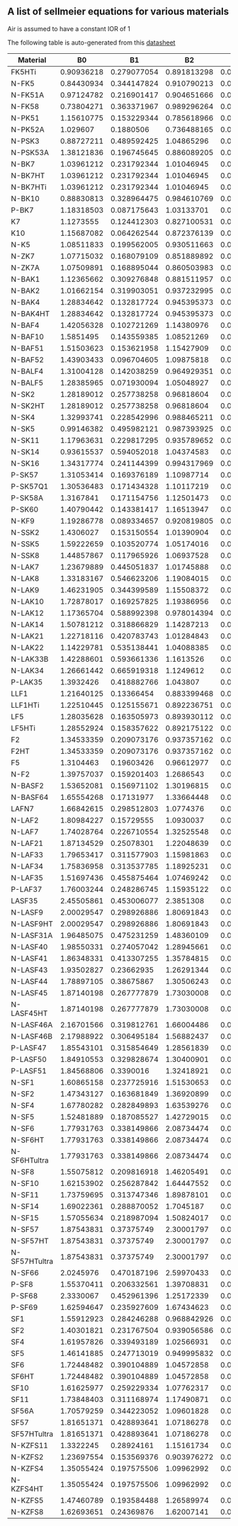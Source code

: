 ## A list of sellmeier equations for various materials

Air is assumed to have a constant IOR of 1

The following table is auto-generated from this [datasheet](resources/schott-optical-glass-collection-datasheets-english-us-march2018.pdf)

| Material | B0 | B1 | B2 | C0 | C1 | C2 |
|---|---|---|---|---|---|---|
| FK5HTi | 0.90936218 | 0.279077054 | 0.891813298 | 0.005201425 | 0.015893845 | 95.9109448 |
| N-FK5 | 0.84430934 | 0.344147824 | 0.910790213 | 0.00475112 | 0.014981485 | 97.8600293 |
| N-FK51A | 0.97124782 | 0.216901417 | 0.904651666 | 0.00472302 | 0.015357561 | 168.68133 |
| N-FK58 | 0.73804271 | 0.363371967 | 0.989296264 | 0.003390656 | 0.011755119 | 212.842145 |
| N-PK51 | 1.15610775 | 0.153229344 | 0.785618966 | 0.005855974 | 0.019407242 | 140.537046 |
| N-PK52A | 1.029607 | 0.1880506 | 0.736488165 | 0.005168002 | 0.01666588 | 138.964129 |
| N-PSK3 | 0.88727211 | 0.489592425 | 1.04865296 | 0.004698241 | 0.016181846 | 104.374975 |
| N-PSK53A | 1.38121836 | 0.196745645 | 0.886089205 | 0.007064163 | 0.023325135 | 97.4847345 |
| N-BK7 | 1.03961212 | 0.231792344 | 1.01046945 | 0.006000699 | 0.020017914 | 103.560653 |
| N-BK7HT | 1.03961212 | 0.231792344 | 1.01046945 | 0.006000699 | 0.020017914 | 103.560653 |
| N-BK7HTi | 1.03961212 | 0.231792344 | 1.01046945 | 0.006000699 | 0.020017914 | 103.560653 |
| N-BK10 | 0.88830813 | 0.328964475 | 0.984610769 | 0.005169008 | 0.016119005 | 99.7575331 |
| P-BK7 | 1.18318503 | 0.087175643 | 1.03133701 | 0.00722142 | 0.026821681 | 101.702362 |
| K7 | 1.1273555 | 0.124412303 | 0.827100531 | 0.007203417 | 0.026983592 | 100.384588 |
| K10 | 1.15687082 | 0.064262544 | 0.872376139 | 0.008094243 | 0.038605128 | 104.74773 |
| N-K5 | 1.08511833 | 0.199562005 | 0.930511663 | 0.006610995 | 0.024110866 | 111.982777 |
| N-ZK7 | 1.07715032 | 0.168079109 | 0.851889892 | 0.006766017 | 0.023064282 | 89.0498778 |
| N-ZK7A | 1.07509891 | 0.168895044 | 0.860503983 | 0.006766017 | 0.023064282 | 89.0498778 |
| N-BAK1 | 1.12365662 | 0.309276848 | 0.881511957 | 0.006447428 | 0.02222844 | 107.297751 |
| N-BAK2 | 1.01662154 | 0.319903051 | 0.937232995 | 0.005923838 | 0.020382842 | 113.118417 |
| N-BAK4 | 1.28834642 | 0.132817724 | 0.945395373 | 0.007799806 | 0.031563118 | 105.965875 |
| N-BAK4HT | 1.28834642 | 0.132817724 | 0.945395373 | 0.007799806 | 0.031563118 | 105.965875 |
| N-BAF4 | 1.42056328 | 0.102721269 | 1.14380976 | 0.009420154 | 0.053108729 | 110.278856 |
| N-BAF10 | 1.5851495 | 0.143559385 | 1.08521269 | 0.009266813 | 0.042448981 | 105.613573 |
| N-BAF51 | 1.51503623 | 0.153621958 | 1.15427909 | 0.009427347 | 0.04308265 | 124.889868 |
| N-BAF52 | 1.43903433 | 0.096704605 | 1.09875818 | 0.009078001 | 0.050821208 | 105.691856 |
| N-BALF4 | 1.31004128 | 0.142038259 | 0.964929351 | 0.007965965 | 0.033067207 | 109.19732 |
| N-BALF5 | 1.28385965 | 0.071930094 | 1.05048927 | 0.00825816 | 0.044192003 | 107.097324 |
| N-SK2 | 1.28189012 | 0.257738258 | 0.96818604 | 0.007271916 | 0.024282353 | 110.377773 |
| N-SK2HT | 1.28189012 | 0.257738258 | 0.96818604 | 0.007271916 | 0.024282353 | 110.377773 |
| N-SK4 | 1.32993741 | 0.228542996 | 0.988465211 | 0.007168741 | 0.024645589 | 100.886364 |
| N-SK5 | 0.99146382 | 0.495982121 | 0.987393925 | 0.005227305 | 0.017273365 | 98.3594579 |
| N-SK11 | 1.17963631 | 0.229817295 | 0.935789652 | 0.006802821 | 0.021973721 | 101.513232 |
| N-SK14 | 0.93615537 | 0.594052018 | 1.04374583 | 0.004617165 | 0.016885927 | 103.736265 |
| N-SK16 | 1.34317774 | 0.241144399 | 0.994317969 | 0.007046873 | 0.0229005 | 92.7508526 |
| P-SK57 | 1.31053414 | 0.169376189 | 1.10987714 | 0.007408772 | 0.025456349 | 107.751087 |
| P-SK57Q1 | 1.30536483 | 0.171434328 | 1.10117219 | 0.007364088 | 0.025578605 | 106.72606 |
| P-SK58A | 1.3167841 | 0.171154756 | 1.12501473 | 0.007207175 | 0.02456596 | 102.739728 |
| P-SK60 | 1.40790442 | 0.143381417 | 1.16513947 | 0.007843824 | 0.028776937 | 105.373397 |
| N-KF9 | 1.19286778 | 0.089334657 | 0.920819805 | 0.008391547 | 0.040401079 | 112.572446 |
| N-SSK2 | 1.4306027 | 0.153150554 | 1.01390904 | 0.00823983 | 0.033373684 | 106.870822 |
| N-SSK5 | 1.59222659 | 0.103520774 | 1.05174016 | 0.009202846 | 0.042353007 | 106.927374 |
| N-SSK8 | 1.44857867 | 0.117965926 | 1.06937528 | 0.008693101 | 0.042156659 | 111.300666 |
| N-LAK7 | 1.23679889 | 0.445051837 | 1.01745888 | 0.006101055 | 0.020138833 | 90.638038 |
| N-LAK8 | 1.33183167 | 0.546623206 | 1.19084015 | 0.006200239 | 0.021646544 | 82.5827736 |
| N-LAK9 | 1.46231905 | 0.344399589 | 1.15508372 | 0.007242702 | 0.024335313 | 85.4686868 |
| N-LAK10 | 1.72878017 | 0.169257825 | 1.19386956 | 0.008860146 | 0.036341651 | 82.9009069 |
| N-LAK12 | 1.17365704 | 0.588992398 | 0.978014394 | 0.005770318 | 0.020040168 | 95.4873482 |
| N-LAK14 | 1.50781212 | 0.318866829 | 1.14287213 | 0.007460987 | 0.024202483 | 80.9565165 |
| N-LAK21 | 1.22718116 | 0.420783743 | 1.01284843 | 0.006020757 | 0.019686289 | 88.4370099 |
| N-LAK22 | 1.14229781 | 0.535138441 | 1.04088385 | 0.005857786 | 0.019854615 | 100.834017 |
| N-LAK33B | 1.42288601 | 0.593661336 | 1.1613526 | 0.006702835 | 0.021941621 | 80.7407701 |
| N-LAK34 | 1.26661442 | 0.665919318 | 1.1249612 | 0.005892781 | 0.019750904 | 78.8894174 |
| P-LAK35 | 1.3932426 | 0.418882766 | 1.043807 | 0.007159597 | 0.023363745 | 88.3284426 |
| LLF1 | 1.21640125 | 0.13366454 | 0.883399468 | 0.008578072 | 0.0420143 | 107.59306 |
| LLF1HTi | 1.22510445 | 0.125155671 | 0.892236751 | 0.008704321 | 0.042732524 | 108.049968 |
| LF5 | 1.28035628 | 0.163505973 | 0.893930112 | 0.009298544 | 0.044913577 | 110.493685 |
| LF5HTi | 1.28552924 | 0.158357622 | 0.892175122 | 0.009398863 | 0.045256666 | 110.544829 |
| F2 | 1.34533359 | 0.209073176 | 0.937357162 | 0.009977439 | 0.047045077 | 111.886764 |
| F2HT | 1.34533359 | 0.209073176 | 0.937357162 | 0.009977439 | 0.047045077 | 111.886764 |
| F5 | 1.3104463 | 0.19603426 | 0.96612977 | 0.00958633 | 0.045762763 | 115.011883 |
| N-F2 | 1.39757037 | 0.159201403 | 1.2686543 | 0.009959061 | 0.054693175 | 119.248346 |
| N-BASF2 | 1.53652081 | 0.156971102 | 1.30196815 | 0.010843573 | 0.056227876 | 131.3397 |
| N-BASF64 | 1.65554268 | 0.17131977 | 1.33664448 | 0.010448564 | 0.049939476 | 118.961472 |
| LAFN7 | 1.66842615 | 0.298512803 | 1.0774376 | 0.010316 | 0.046921635 | 82.5078509 |
| N-LAF2 | 1.80984227 | 0.15729555 | 1.0930037 | 0.010171162 | 0.044243177 | 100.687748 |
| N-LAF7 | 1.74028764 | 0.226710554 | 1.32525548 | 0.010792558 | 0.053862664 | 106.268665 |
| N-LAF21 | 1.87134529 | 0.25078301 | 1.22048639 | 0.009333223 | 0.034563776 | 83.2404866 |
| N-LAF33 | 1.79653417 | 0.311577903 | 1.15981863 | 0.009273135 | 0.035820118 | 87.3448712 |
| N-LAF34 | 1.75836958 | 0.313537785 | 1.18925231 | 0.0087281 | 0.029302083 | 85.1780644 |
| N-LAF35 | 1.51697436 | 0.455875464 | 1.07469242 | 0.007509432 | 0.026004672 | 80.5945159 |
| P-LAF37 | 1.76003244 | 0.248286745 | 1.15935122 | 0.009380064 | 0.036053746 | 86.4324693 |
| LASF35 | 2.45505861 | 0.453006077 | 2.3851308 | 0.01356704 | 0.054580302 | 167.904715 |
| N-LASF9 | 2.00029547 | 0.298926886 | 1.80691843 | 0.012142602 | 0.053873624 | 156.530829 |
| N-LASF9HT | 2.00029547 | 0.298926886 | 1.80691843 | 0.012142602 | 0.053873624 | 156.530829 |
| N-LASF31A | 1.96485075 | 0.475231259 | 1.48360109 | 0.009820602 | 0.034471344 | 110.739863 |
| N-LASF40 | 1.98550331 | 0.274057042 | 1.28945661 | 0.010958331 | 0.04745516 | 96.9085286 |
| N-LASF41 | 1.86348331 | 0.413307255 | 1.35784815 | 0.009103682 | 0.033924727 | 93.3580595 |
| N-LASF43 | 1.93502827 | 0.23662935 | 1.26291344 | 0.010400141 | 0.044750529 | 87.437569 |
| N-LASF44 | 1.78897105 | 0.38675867 | 1.30506243 | 0.008725063 | 0.030808502 | 92.7743824 |
| N-LASF45 | 1.87140198 | 0.267777879 | 1.73030008 | 0.011217192 | 0.050513497 | 147.106505 |
| N-LASF45HT | 1.87140198 | 0.267777879 | 1.73030008 | 0.011217192 | 0.050513497 | 147.106505 |
| N-LASF46A | 2.16701566 | 0.319812761 | 1.66004486 | 0.012359552 | 0.056061028 | 107.047718 |
| N-LASF46B | 2.17988922 | 0.306495184 | 1.56882437 | 0.012580538 | 0.056719137 | 105.316538 |
| P-LASF47 | 1.85543101 | 0.315854649 | 1.28561839 | 0.01003282 | 0.038709517 | 94.5421507 |
| P-LASF50 | 1.84910553 | 0.329828674 | 1.30400901 | 0.009992348 | 0.038743799 | 95.8967681 |
| P-LASF51 | 1.84568806 | 0.3390016 | 1.32418921 | 0.009884956 | 0.03780974 | 97.841543 |
| N-SF1 | 1.60865158 | 0.237725916 | 1.51530653 | 0.011965488 | 0.059058972 | 135.521676 |
| N-SF2 | 1.47343127 | 0.163681849 | 1.36920899 | 0.01090191 | 0.058568369 | 127.404933 |
| N-SF4 | 1.67780282 | 0.282849893 | 1.63539276 | 0.012679345 | 0.060203842 | 145.760496 |
| N-SF5 | 1.52481889 | 0.187085527 | 1.42729015 | 0.011254756 | 0.058899539 | 129.141675 |
| N-SF6 | 1.77931763 | 0.338149866 | 2.08734474 | 0.013371418 | 0.061753362 | 174.01759 |
| N-SF6HT | 1.77931763 | 0.338149866 | 2.08734474 | 0.013371418 | 0.061753362 | 174.01759 |
| N-SF6HTultra | 1.77931763 | 0.338149866 | 2.08734474 | 0.013371418 | 0.061753362 | 174.01759 |
| N-SF8 | 1.55075812 | 0.209816918 | 1.46205491 | 0.011433834 | 0.058272565 | 133.24165 |
| N-SF10 | 1.62153902 | 0.256287842 | 1.64447552 | 0.012224146 | 0.059573678 | 147.468793 |
| N-SF11 | 1.73759695 | 0.313747346 | 1.89878101 | 0.013188707 | 0.062306814 | 155.23629 |
| N-SF14 | 1.69022361 | 0.288870052 | 1.7045187 | 0.013051211 | 0.061369188 | 149.517689 |
| N-SF15 | 1.57055634 | 0.218987094 | 1.50824017 | 0.011650701 | 0.05978569 | 132.709339 |
| N-SF57 | 1.87543831 | 0.37375749 | 2.30001797 | 0.014174952 | 0.064050993 | 177.389795 |
| N-SF57HT | 1.87543831 | 0.37375749 | 2.30001797 | 0.014174952 | 0.064050993 | 177.389795 |
| N-SF57HTultra | 1.87543831 | 0.37375749 | 2.30001797 | 0.014174952 | 0.064050993 | 177.389795 |
| N-SF66 | 2.0245976 | 0.470187196 | 2.59970433 | 0.014705323 | 0.069299828 | 161.817601 |
| P-SF8 | 1.55370411 | 0.206332561 | 1.39708831 | 0.011658267 | 0.058208776 | 130.748028 |
| P-SF68 | 2.3330067 | 0.452961396 | 1.25172339 | 0.016883842 | 0.071608633 | 118.707479 |
| P-SF69 | 1.62594647 | 0.235927609 | 1.67434623 | 0.012169668 | 0.060071041 | 145.651908 |
| SF1 | 1.55912923 | 0.284246288 | 0.968842926 | 0.0121481 | 0.053454904 | 112.174809 |
| SF2 | 1.40301821 | 0.231767504 | 0.939056586 | 0.010579547 | 0.049322698 | 112.405955 |
| SF4 | 1.61957826 | 0.339493189 | 1.02566931 | 0.01255021 | 0.054455982 | 117.652222 |
| SF5 | 1.46141885 | 0.247713019 | 0.949995832 | 0.011182613 | 0.050859467 | 112.041888 |
| SF6 | 1.72448482 | 0.390104889 | 1.04572858 | 0.013487195 | 0.05693181 | 118.557185 |
| SF6HT | 1.72448482 | 0.390104889 | 1.04572858 | 0.013487195 | 0.05693181 | 118.557185 |
| SF10 | 1.61625977 | 0.259229334 | 1.07762317 | 0.012753456 | 0.058198395 | 116.60768 |
| SF11 | 1.73848403 | 0.311168974 | 1.17490871 | 0.01360686 | 0.061596046 | 121.922711 |
| SF56A | 1.70579259 | 0.344223052 | 1.09601828 | 0.01338747 | 0.057956161 | 121.616024 |
| SF57 | 1.81651371 | 0.428893641 | 1.07186278 | 0.01437042 | 0.059280117 | 121.419942 |
| SF57HTultra | 1.81651371 | 0.428893641 | 1.07186278 | 0.01437042 | 0.059280117 | 121.419942 |
| N-KZFS11 | 1.3322245 | 0.28924161 | 1.15161734 | 0.008402985 | 0.034423972 | 88.4310532 |
| N-KZFS2 | 1.23697554 | 0.153569376 | 0.903976272 | 0.007471705 | 0.030805356 | 70.1731084 |
| N-KZFS4 | 1.35055424 | 0.197575506 | 1.09962992 | 0.008762821 | 0.03717672 | 90.3866994 |
| N-KZFS4HT | 1.35055424 | 0.197575506 | 1.09962992 | 0.008762821 | 0.03717672 | 90.3866994 |
| N-KZFS5 | 1.47460789 | 0.193584488 | 1.26589974 | 0.009861438 | 0.044547758 | 106.436258 |
| N-KZFS8 | 1.62693651 | 0.24369876 | 1.62007141 | 0.010880863 | 0.049420775 | 131.009163 |